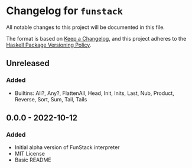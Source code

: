 # Changelog for `funstack`

All notable changes to this project will be documented in this file.

The format is based on [Keep a Changelog](https://keepachangelog.com/en/1.0.0/),
and this project adheres to the
[Haskell Package Versioning Policy](https://pvp.haskell.org/).

## Unreleased

### Added
- Builtins: All?, Any?, FlattenAll, Head, Init, Inits, Last, Nub, Product, Reverse, Sort, Sum, Tail, Tails

## 0.0.0 - 2022-10-12

### Added
- Initial alpha version of FunStack interpreter
- MIT License
- Basic README
